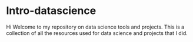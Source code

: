 # Intro-datascience
Hi
Welcome to my repository on data science tools and projects.
This is a collection of all the resources used for data science and projects that I did.


